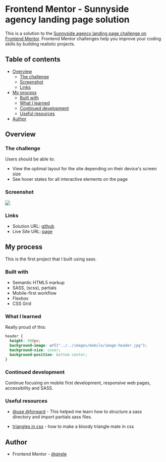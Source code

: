 # Frontend Mentor - Sunnyside agency landing page solution

This is a solution to the [Sunnyside agency landing page challenge on Frontend Mentor](https://www.frontendmentor.io/challenges/sunnyside-agency-landing-page-7yVs3B6ef). Frontend Mentor challenges help you improve your coding skills by building realistic projects.

## Table of contents

- [Overview](#overview)
  - [The challenge](#the-challenge)
  - [Screenshot](#screenshot)
  - [Links](#links)
- [My process](#my-process)
  - [Built with](#built-with)
  - [What I learned](#what-i-learned)
  - [Continued development](#continued-development)
  - [Useful resources](#useful-resources)
- [Author](#author)

## Overview

### The challenge

Users should be able to:

- View the optimal layout for the site depending on their device's screen size
- See hover states for all interactive elements on the page

### Screenshot

![](./screenshot.jpg)


### Links

- Solution URL: [github](https://github.com/qirele/frontend-challenges/tree/master/sunnySide)
- Live Site URL: [page](https://qirele.github.io/frontend-challenges/sunnySide/)

## My process

This is the first project that I built using sass.

### Built with

- Semantic HTML5 markup
- SASS, (scss), partials
- Mobile-first workflow
- Flexbox
- CSS Grid


### What I learned

Really proud of this:

```css
header {
  height: 500px;
  background-image: url("../../images/mobile/image-header.jpg");
  background-size: cover;
  background-position: bottom center;
}
```


### Continued development

Continue focusing on mobile first development, responsive web pages, accessibility and SASS.

### Useful resources

- [@use @forward](https://www.youtube.com/watch?v=CR-a8upNjJ0) - This helped me learn how to structure a sass directory and import partials sass files.

- [triangles in css](http://www.coding-dude.com/wp/css/create-a-triangle/) - how to make a bloody triangle mate in css
## Author

- Frontend Mentor - [@qirele](https://www.frontendmentor.io/profile/qirele)
